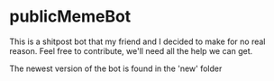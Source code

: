 # publicMemeBot
This is a shitpost bot that my friend and I decided to make for no real reason.
Feel free to contribute, we'll need all the help we can get.

The newest version of the bot is found in the 'new' folder
